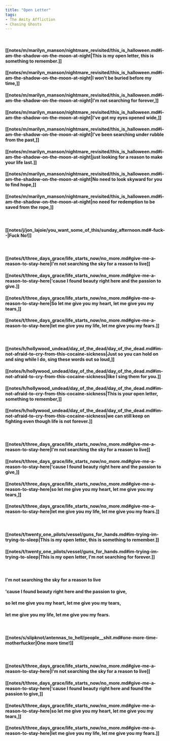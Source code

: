 ```yaml
---
title: "Open Letter"
tags:
- The Amity Affliction
- Chasing Ghosts
---
```

&nbsp;
#### [[notes/m/marilyn_manson/nightmare_revisited/this_is_halloween.md#i-am-the-shadow-on-the-moon-at-night|This is my open letter, this is something to remember.]]
#### [[notes/m/marilyn_manson/nightmare_revisited/this_is_halloween.md#i-am-the-shadow-on-the-moon-at-night|I won't be buried before my time,]]
#### [[notes/m/marilyn_manson/nightmare_revisited/this_is_halloween.md#i-am-the-shadow-on-the-moon-at-night|I'm not searching for forever,]]
#### [[notes/m/marilyn_manson/nightmare_revisited/this_is_halloween.md#i-am-the-shadow-on-the-moon-at-night|I've got my eyes opened wide,]]
#### [[notes/m/marilyn_manson/nightmare_revisited/this_is_halloween.md#i-am-the-shadow-on-the-moon-at-night|I've been searching under rubble from the past,]]
#### [[notes/m/marilyn_manson/nightmare_revisited/this_is_halloween.md#i-am-the-shadow-on-the-moon-at-night|just looking for a reason to make your life last.]]
#### [[notes/m/marilyn_manson/nightmare_revisited/this_is_halloween.md#i-am-the-shadow-on-the-moon-at-night|No need to look skyward for you to find hope,]]
#### [[notes/m/marilyn_manson/nightmare_revisited/this_is_halloween.md#i-am-the-shadow-on-the-moon-at-night|no need for redemption to be saved from the rope,]]
&nbsp;
#### [[notes/j/jon_lajoie/you_want_some_of_this/sunday_afternoon.md#-fuck--|Fuck No!]]
&nbsp;
#### [[notes/t/three_days_grace/life_starts_now/no_more.md#give-me-a-reason-to-stay-here|I'm not searching the sky for a reason to live]]
#### [[notes/t/three_days_grace/life_starts_now/no_more.md#give-me-a-reason-to-stay-here|'cause I found beauty right here and the passion to give.]]
#### [[notes/t/three_days_grace/life_starts_now/no_more.md#give-me-a-reason-to-stay-here|So let me give you my heart, let me give you my tears,]]
#### [[notes/t/three_days_grace/life_starts_now/no_more.md#give-me-a-reason-to-stay-here|let me give you my life, let me give you my fears.]]
&nbsp;
#### [[notes/h/hollywood_undead/day_of_the_dead/day_of_the_dead.md#im-not-afraid-to-cry-from-this-cocaine-sickness|Just so you can hold on and sing while I do, sing these words out so loud,]]
#### [[notes/h/hollywood_undead/day_of_the_dead/day_of_the_dead.md#im-not-afraid-to-cry-from-this-cocaine-sickness|like I sing them for you.]]
#### [[notes/h/hollywood_undead/day_of_the_dead/day_of_the_dead.md#im-not-afraid-to-cry-from-this-cocaine-sickness|This is your open letter, something to remember,]]
#### [[notes/h/hollywood_undead/day_of_the_dead/day_of_the_dead.md#im-not-afraid-to-cry-from-this-cocaine-sickness|we can still keep on fighting even though life is not forever.]]
&nbsp;
#### [[notes/t/three_days_grace/life_starts_now/no_more.md#give-me-a-reason-to-stay-here|I'm not searching the sky for a reason to live]]
#### [[notes/t/three_days_grace/life_starts_now/no_more.md#give-me-a-reason-to-stay-here|'cause I found beauty right here and the passion to give,]]
#### [[notes/t/three_days_grace/life_starts_now/no_more.md#give-me-a-reason-to-stay-here|so let me give you my heart, let me give you my tears,]]
#### [[notes/t/three_days_grace/life_starts_now/no_more.md#give-me-a-reason-to-stay-here|let me give you my life, let me give you my fears.]]
&nbsp;
#### [[notes/t/twenty_one_pilots/vessel/guns_for_hands.md#im-trying-im-trying-to-sleep|This is my open letter, this is something to remember.]]
#### [[notes/t/twenty_one_pilots/vessel/guns_for_hands.md#im-trying-im-trying-to-sleep|This is my open letter, I'm not searching for forever.]]
&nbsp;
#### I'm not searching the sky for a reason to live
#### 'cause I found beauty right here and the passion to give,
#### so let me give you my heart, let me give you my tears,
#### let me give you my life, let me give you my fears.
&nbsp;
#### [[notes/s/slipknot/antennas_to_hell/people__shit.md#one-more-time-motherfucker|One  more  time!]]
&nbsp;
#### [[notes/t/three_days_grace/life_starts_now/no_more.md#give-me-a-reason-to-stay-here|I'm not searching the sky for a reason to live]]
#### [[notes/t/three_days_grace/life_starts_now/no_more.md#give-me-a-reason-to-stay-here|'cause I found beauty right here and found the passion to give,]]
#### [[notes/t/three_days_grace/life_starts_now/no_more.md#give-me-a-reason-to-stay-here|so let me give you my heart, let me give you my tears,]]
#### [[notes/t/three_days_grace/life_starts_now/no_more.md#give-me-a-reason-to-stay-here|let me give you my life, let me give you my fears.]]
